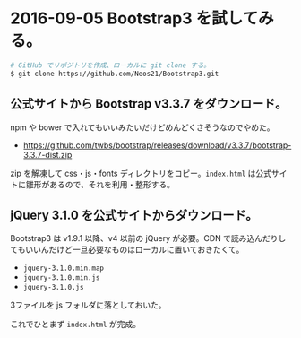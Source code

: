# 2016-09-05 Bootstrap3 を試してみる。

```sh
# GitHub でリポジトリを作成、ローカルに git clone する。
$ git clone https://github.com/Neos21/Bootstrap3.git
```

## 公式サイトから Bootstrap v3.3.7 をダウンロード。

npm や bower で入れてもいいみたいだけどめんどくさそうなのでやめた。

- <https://github.com/twbs/bootstrap/releases/download/v3.3.7/bootstrap-3.3.7-dist.zip>

zip を解凍して css・js・fonts ディレクトリをコピー。`index.html` は公式サイトに雛形があるので、それを利用・整形する。

## jQuery 3.1.0 を公式サイトからダウンロード。

Bootstrap3 は v1.9.1 以降、v4 以前の jQuery が必要。CDN で読み込んだりしてもいいんだけど一旦必要なものはローカルに置いておきたくて。

- `jquery-3.1.0.min.map`
- `jquery-3.1.0.min.js`
- `jquery-3.1.0.js`

3ファイルを js フォルダに落としておいた。

これでひとまず `index.html` が完成。
